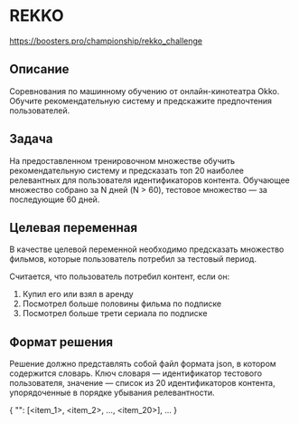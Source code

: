 # REKKO
https://boosters.pro/championship/rekko_challenge

## Описание
Соревнования по машинному обучению от онлайн-кинотеатра Okko. Обучите рекомендательную систему и предскажите предпочтения пользователей.

## Задача 
На предоставленном тренировочном множестве обучить рекомендательную систему и предсказать топ 20 наиболее релевантных для пользователя идентификаторов контента. Обучающее множество собрано за N дней (N > 60), тестовое множество — за последующие 60 дней.

## Целевая переменная 
В качестве целевой переменной необходимо предсказать множество фильмов, которые пользователь потребил за тестовый период.

Считается, что пользователь потребил контент, если он: 
1. Купил его или взял в аренду 
2. Посмотрел больше половины фильма по подписке 
3. Посмотрел больше трети сериала по подписке

## Формат решения 
Решение должно представлять собой файл формата json, в котором содержится словарь. Ключ словаря — идентификатор тестового пользователя, значение — список из 20 идентификаторов контента, упорядоченные в порядке убывания релевантности.

{ 
  "<user>": [<item_1>, <item_2>, ..., <item_20>], 
  ... 
}
  
